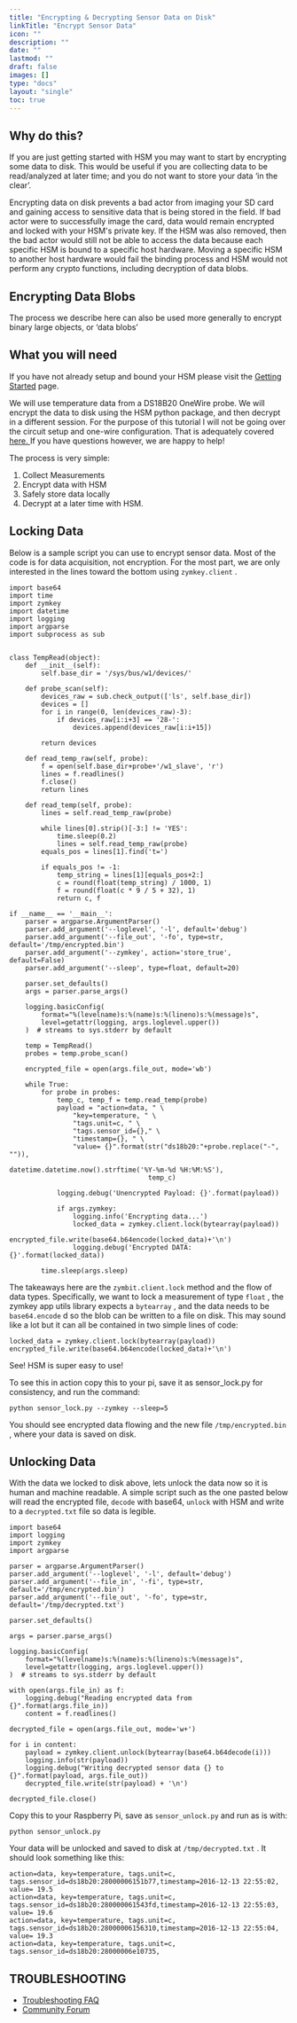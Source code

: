 ```yaml
---
title: "Encrypting & Decrypting Sensor Data on Disk"
linkTitle: "Encrypt Sensor Data"
icon: ""
description: ""
date: ""
lastmod: ""
draft: false
images: []
type: "docs"
layout: "single"
toc: true
---
```


## Why do this?

If you are just getting started with HSM you may want to start by encrypting some data to disk. This would be useful if you are collecting data to be read/analyzed at later time; and you do not want to store your data ‘in the clear’.

Encrypting data on disk prevents a bad actor from imaging your SD card and gaining access to sensitive data that is being stored in the field. If bad actor were to successfully image the card, data would remain encrypted and locked with your HSM's private key. If the HSM was also removed, then the bad actor would still not be able to access the data because each specific HSM is bound to a specific host hardware. Moving a specific HSM to another host hardware would fail the binding process and HSM would not perform any crypto functions, including decryption of data blobs.

## Encrypting Data Blobs

The process we describe here can also be used more generally to encrypt binary large objects, or ‘data blobs’

## What you will need

If you have not already setup and bound your HSM please visit the [Getting Started](https://docs.zymbit.com/quickstart/getting-started/) page.

We will use temperature data from a DS18B20 OneWire probe. We will encrypt the data to disk using the HSM python package, and then decrypt in a different session. For the purpose of this tutorial I will not be going over the circuit setup and one-wire configuration. That is adequately covered [here. ](https://learn.adafruit.com/adafruits-raspberry-pi-lesson-11-ds18b20-temperature-sensing/hardware) If you have questions however, we are happy to help!

The process is very simple:

1. Collect Measurements
2. Encrypt data with HSM
3. Safely store data locally
4. Decrypt at a later time with HSM.

## Locking Data

Below is a sample script you can use to encrypt sensor data. Most of the code is for data acquisition, not encryption. For the most part, we are only interested in the lines toward the bottom using `zymkey.client` .

```
import base64
import time
import zymkey
import datetime
import logging
import argparse
import subprocess as sub


class TempRead(object):
    def __init__(self):
        self.base_dir = '/sys/bus/w1/devices/'

    def probe_scan(self):
        devices_raw = sub.check_output(['ls', self.base_dir])
        devices = []
        for i in range(0, len(devices_raw)-3):
            if devices_raw[i:i+3] == '28-':
                devices.append(devices_raw[i:i+15])

        return devices

    def read_temp_raw(self, probe):
        f = open(self.base_dir+probe+'/w1_slave', 'r')
        lines = f.readlines()
        f.close()
        return lines

    def read_temp(self, probe):
        lines = self.read_temp_raw(probe)

        while lines[0].strip()[-3:] != 'YES':
            time.sleep(0.2)
            lines = self.read_temp_raw(probe)
        equals_pos = lines[1].find('t=')

        if equals_pos != -1:
            temp_string = lines[1][equals_pos+2:]
            c = round(float(temp_string) / 1000, 1)
            f = round(float(c * 9 / 5 + 32), 1)
            return c, f

if __name__ == '__main__':
    parser = argparse.ArgumentParser()
    parser.add_argument('--loglevel', '-l', default='debug')
    parser.add_argument('--file_out', '-fo', type=str, default='/tmp/encrypted.bin')
    parser.add_argument('--zymkey', action='store_true', default=False)
    parser.add_argument('--sleep', type=float, default=20)

    parser.set_defaults()
    args = parser.parse_args()

    logging.basicConfig(
        format="%(levelname)s:%(name)s:%(lineno)s:%(message)s",
        level=getattr(logging, args.loglevel.upper())
    )  # streams to sys.stderr by default

    temp = TempRead()
    probes = temp.probe_scan()

    encrypted_file = open(args.file_out, mode='wb')

    while True:
        for probe in probes:
            temp_c, temp_f = temp.read_temp(probe)
            payload = "action=data, " \
                "key=temperature, " \
                "tags.unit=c, " \
                "tags.sensor_id={}," \
                "timestamp={}, " \
                "value= {}".format(str("ds18b20:"+probe.replace("-", "")),
                                   datetime.datetime.now().strftime('%Y-%m-%d %H:%M:%S'),
                                   temp_c)

            logging.debug('Unencrypted Payload: {}'.format(payload))

            if args.zymkey:
                logging.info('Encrypting data...')
                locked_data = zymkey.client.lock(bytearray(payload))
                encrypted_file.write(base64.b64encode(locked_data)+'\n')
                logging.debug('Encrypted DATA: {}'.format(locked_data))

        time.sleep(args.sleep)
```

The takeaways here are the `zymbit.client.lock` method and the flow of data types. Specifically, we want to lock a measurement of type `float` , the zymkey app utils library expects a `bytearray` , and the data needs to be `base64.encode` d so the blob can be written to a file on disk. This may sound like a lot but it can all be contained in two simple lines of code:

```
locked_data = zymkey.client.lock(bytearray(payload))
encrypted_file.write(base64.b64encode(locked_data)+'\n')
```

See! HSM is super easy to use!

To see this in action copy this to your pi, save it as sensor_lock.py for consistency, and run the command:

`python sensor_lock.py --zymkey --sleep=5`

You should see encrypted data flowing and the new file `/tmp/encrypted.bin` , where your data is saved on disk.

## Unlocking Data

With the data we locked to disk above, lets unlock the data now so it is human and machine readable. A simple script such as the one pasted below will read the encrypted file, `decode` with base64, `unlock` with HSM and write to a `decrypted.txt` file so data is legible.

```
import base64
import logging
import zymkey
import argparse

parser = argparse.ArgumentParser()
parser.add_argument('--loglevel', '-l', default='debug')
parser.add_argument('--file_in', '-fi', type=str, default='/tmp/encrypted.bin')
parser.add_argument('--file_out', '-fo', type=str, default='/tmp/decrypted.txt')

parser.set_defaults()

args = parser.parse_args()

logging.basicConfig(
    format="%(levelname)s:%(name)s:%(lineno)s:%(message)s",
    level=getattr(logging, args.loglevel.upper())
)  # streams to sys.stderr by default

with open(args.file_in) as f:
    logging.debug("Reading encrypted data from {}".format(args.file_in))
    content = f.readlines()

decrypted_file = open(args.file_out, mode='w+')

for i in content:
    payload = zymkey.client.unlock(bytearray(base64.b64decode(i)))
    logging.info(str(payload))
    logging.debug("Writing decrypted sensor data {} to {}".format(payload, args.file_out))
    decrypted_file.write(str(payload) + '\n')

decrypted_file.close()
```

Copy this to your Raspberry Pi, save as `sensor_unlock.py` and run as is with:

`python sensor_unlock.py`

Your data will be unlocked and saved to disk at `/tmp/decrypted.txt` . It should look something like this:

```
action=data, key=temperature, tags.unit=c, tags.sensor_id=ds18b20:28000006151b77,timestamp=2016-12-13 22:55:02, value= 19.5
action=data, key=temperature, tags.unit=c, tags.sensor_id=ds18b20:280000061543fd,timestamp=2016-12-13 22:55:03, value= 19.6
action=data, key=temperature, tags.unit=c, tags.sensor_id=ds18b20:28000006156310,timestamp=2016-12-13 22:55:04, value= 19.3
action=data, key=temperature, tags.unit=c, tags.sensor_id=ds18b20:28000006e10735,
```

<h2 id="troubleshooting">TROUBLESHOOTING</h2>
<ul>
<li><a href="https://docs.zymbit.com/quickstart/faq/">Troubleshooting FAQ</a></li>
<li><a href="https://community.zymbit.com/">Community Forum</a></li>
</ul>
